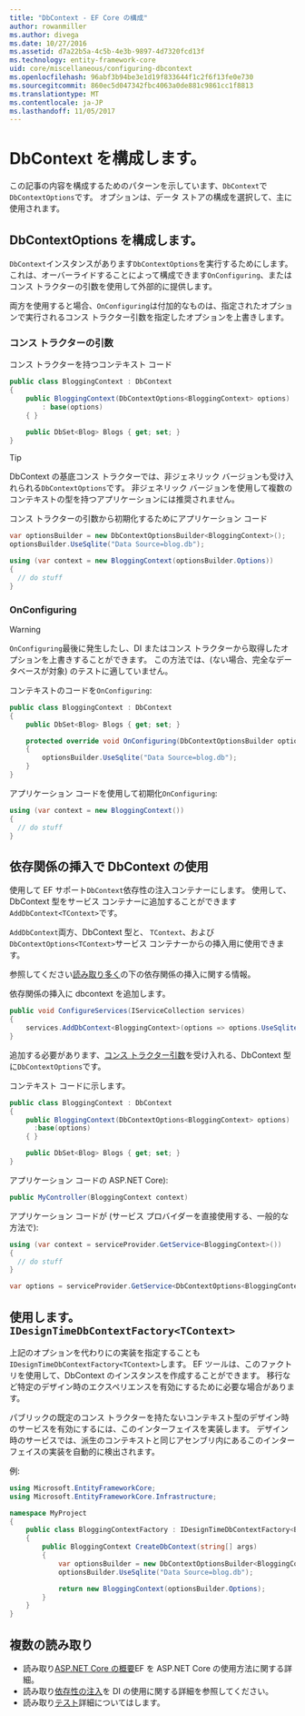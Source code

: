 ```yaml
---
title: "DbContext - EF Core の構成"
author: rowanmiller
ms.author: divega
ms.date: 10/27/2016
ms.assetid: d7a22b5a-4c5b-4e3b-9897-4d7320fcd13f
ms.technology: entity-framework-core
uid: core/miscellaneous/configuring-dbcontext
ms.openlocfilehash: 96abf3b94be3e1d19f833644f1c2f6f13fe0e730
ms.sourcegitcommit: 860ec5d047342fbc4063a0de881c9861cc1f8813
ms.translationtype: MT
ms.contentlocale: ja-JP
ms.lasthandoff: 11/05/2017
---
```

# <a name="configuring-a-dbcontext"></a>DbContext を構成します。

この記事の内容を構成するためのパターンを示しています、`DbContext`で`DbContextOptions`です。 オプションは、データ ストアの構成を選択して、主に使用されます。

## <a name="configuring-dbcontextoptions"></a>DbContextOptions を構成します。

`DbContext`インスタンスがあります`DbContextOptions`を実行するためにします。 これは、オーバーライドすることによって構成できます`OnConfiguring`、またはコンス トラクターの引数を使用して外部的に提供します。

両方を使用すると場合、`OnConfiguring`は付加的なものは、指定されたオプションで実行されるコンス トラクター引数を指定したオプションを上書きします。

### <a name="constructor-argument"></a>コンス トラクターの引数

コンス トラクターを持つコンテキスト コード

``` csharp
public class BloggingContext : DbContext
{
    public BloggingContext(DbContextOptions<BloggingContext> options)
        : base(options)
    { }

    public DbSet<Blog> Blogs { get; set; }
}
```

> [!TIP]  
> DbContext の基底コンス トラクターでは、非ジェネリック バージョンも受け入れられる`DbContextOptions`です。 非ジェネリック バージョンを使用して複数のコンテキストの型を持つアプリケーションには推奨されません。

コンス トラクターの引数から初期化するためにアプリケーション コード

``` csharp
var optionsBuilder = new DbContextOptionsBuilder<BloggingContext>();
optionsBuilder.UseSqlite("Data Source=blog.db");

using (var context = new BloggingContext(optionsBuilder.Options))
{
  // do stuff
}
```

### <a name="onconfiguring"></a>OnConfiguring

> [!WARNING]  
> `OnConfiguring`最後に発生したし、DI またはコンス トラクターから取得したオプションを上書きすることができます。 この方法では、(ない場合、完全なデータベースが対象) のテストに適していません。

コンテキストのコードを`OnConfiguring`:

``` csharp
public class BloggingContext : DbContext
{
    public DbSet<Blog> Blogs { get; set; }

    protected override void OnConfiguring(DbContextOptionsBuilder optionsBuilder)
    {
        optionsBuilder.UseSqlite("Data Source=blog.db");
    }
}
```

アプリケーション コードを使用して初期化`OnConfiguring`:

``` csharp
using (var context = new BloggingContext())
{
  // do stuff
}
```

## <a name="using-dbcontext-with-dependency-injection"></a>依存関係の挿入で DbContext の使用

使用して EF サポート`DbContext`依存性の注入コンテナーにします。 使用して、DbContext 型をサービス コンテナーに追加することができます`AddDbContext<TContext>`です。

`AddDbContext`両方、DbContext 型と、 `TContext`、および`DbContextOptions<TContext>`サービス コンテナーからの挿入用に使用できます。

参照してください[読み取り多く](#more-reading)の下の依存関係の挿入に関する情報。

依存関係の挿入に dbcontext を追加します。

``` csharp
public void ConfigureServices(IServiceCollection services)
{
    services.AddDbContext<BloggingContext>(options => options.UseSqlite("Data Source=blog.db"));
}
```

追加する必要があります、[コンス トラクター引数](#constructor-argument)を受け入れる、DbContext 型に`DbContextOptions`です。

コンテキスト コードに示します。

``` csharp
public class BloggingContext : DbContext
{
    public BloggingContext(DbContextOptions<BloggingContext> options)
      :base(options)
    { }

    public DbSet<Blog> Blogs { get; set; }
}
```

アプリケーション コードの ASP.NET Core):

``` csharp
public MyController(BloggingContext context)
```

アプリケーション コードが (サービス プロバイダーを直接使用する、一般的な方法で):

``` csharp
using (var context = serviceProvider.GetService<BloggingContext>())
{
  // do stuff
}

var options = serviceProvider.GetService<DbContextOptions<BloggingContext>>();
```

## <a name="using-idesigntimedbcontextfactorytcontext"></a>使用します。`IDesignTimeDbContextFactory<TContext>`

上記のオプションを代わりにの実装を指定することも`IDesignTimeDbContextFactory<TContext>`します。 EF ツールは、このファクトリを使用して、DbContext のインスタンスを作成することができます。 移行など特定のデザイン時のエクスペリエンスを有効にするために必要な場合があります。

パブリックの既定のコンス トラクターを持たないコンテキスト型のデザイン時のサービスを有効にするには、このインターフェイスを実装します。 デザイン時のサービスでは、派生のコンテキストと同じアセンブリ内にあるこのインターフェイスの実装を自動的に検出されます。

例:

``` csharp
using Microsoft.EntityFrameworkCore;
using Microsoft.EntityFrameworkCore.Infrastructure;

namespace MyProject
{
    public class BloggingContextFactory : IDesignTimeDbContextFactory<BloggingContext>
    {
        public BloggingContext CreateDbContext(string[] args)
        {
            var optionsBuilder = new DbContextOptionsBuilder<BloggingContext>();
            optionsBuilder.UseSqlite("Data Source=blog.db");

            return new BloggingContext(optionsBuilder.Options);
        }
    }
}
```

## <a name="more-reading"></a>複数の読み取り

* 読み取り[ASP.NET Core の概要](../get-started/aspnetcore/index.md)EF を ASP.NET Core の使用方法に関する詳細。
* 読み取り[依存性の注入](https://docs.asp.net/en/latest/fundamentals/dependency-injection.html)を DI の使用に関する詳細を参照してください。
* 読み取り[テスト](testing/index.md)詳細についてはします。
